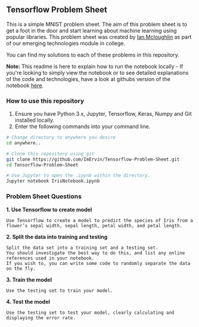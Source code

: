 ## Tensorflow Problem Sheet
This is a simple MNIST problem sheet. The aim of this problem sheet is to get a foot in the door and start learning about machine learning using popular libraries. This problem sheet was created by [Ian Mcloughlin](https://github.com/ianmcloughlin) as part of our emerging technologies module in college.

You can find my solutions to each of these problems in this repository.

**Note:** This readme is here to explain how to run the notebook locally - If you're looking to simply view the notebook or to see detailed explanations of the code and technologies, have a look at githubs version of the notebook [here](https://github.com/ImErvin/Tensorflow-Problem-Sheet/blob/master/IrisNotebook.ipynb).


### How to use this repository

1. Ensure you have Python 3.x, Jupyter, Tensorflow, Keras, Numpy and Git installed locally.
2. Enter the following commands into your command line.
```bash
# Change directory to anywhere you desire
cd anywhere..

# Clone this repository using git
git clone https://github.com/ImErvin/Tensorflow-Problem-Sheet.git
cd Tensorflow-Problem-Sheet

# Use Jupyter to open the .ipynb within the directory.
Jupyter notebook IrisNotebook.ipynb

```


### Problem Sheet Questions

**1. Use Tensorflow to create model**

	Use Tensorflow to create a model to predict the species of Iris from a flower’s sepal width, sepal length, petal width, and petal length.
**2. Split the data into training and testing**
	
	Split the data set into a training set and a testing set. 
    You should investigate the best way to do this, and list any online references used in your notebook. 
    If you wish to, you can write some code to randomly separate the data on the fly.
**3. Train the model**
	
	Use the testing set to train your model.

**4. Test the model**
    
    Use the testing set to test your model, clearly calculating and displaying the error rate.